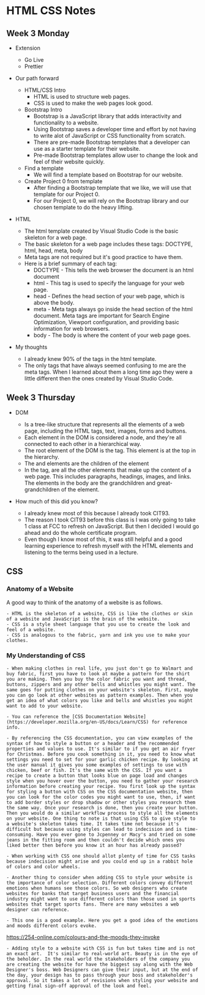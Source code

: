 # HTML CSS Notes

## Week 3 Monday

- Extension
    - Go Live
    - Prettier
- Our path forward
    - HTML/CSS Intro
        - HTML is used to structure web pages.
        - CSS is used to make the web pages look good.
    - Bootstrap Intro
        - Bootstrap is a JavaScript library that adds interactivity and functionality to a website.
        - Using Bootstrap saves a developer time and effort by not having to write alot of JavaScript or CSS functionality from scratch.
        - There are pre-made Bootstrap templates that a developer can use as a starter template for their website.
        - Pre-made Bootstrap templates allow user to change the look and feel of their website quickly.
    - Find a template
        - We will find a template based on Bootstrap for our website.
    - Create Project 0 from template
        - After finding a Bootstrap template that we like, we will use that template for our Project 0.
        - For our Project 0, we will rely on the Bootstrap library and our chosen template to do the heavy lifting.
- HTML
    - The html template created by Visual Studio Code is the basic skeleton for a web page.
    - The basic skeleton for a web page includes these tags: DOCTYPE, html, head, meta, body
    - Meta tags are not required but it's good practice to have them.
    - Here is a brief summary of each tag:
        - DOCTYPE - This tells the web browser the document is an html document
        - html - This tag is used to specify the language for your web page.
        - head - Defines the head section of your web page, which is above the body.
        - meta - Meta tags always go inside the head section of the html document. Meta tags are important for Search Engine Optimization, Viewport configuration, and providing basic information for web browsers.
        - body - The body is where the content of your web page goes.

- My thoughts
    - I already knew 90% of the tags in the html template.
    - The only tags that have always seemed confusing to me are the meta tags. When I learned about them a long time ago they were a little different then the ones created by Visual Studio Code.

## Week 3 Thursday

- DOM
    - Is a tree-like structure that represents all the elements of a web page, including the HTML tags, text, images, forms and buttons. 
    - Each element in the DOM is considered a node, and they're all connected to each other in a hierarchical way.
    - The root element of the DOM is the <html> tag. This element is at the top in the hierarchy.
    - The <head> and <body> elements are the children of the <html> element
    - In the <body> tag, are all the other elements that make up the content of a web page.
      This includes paragraphs, headings, images, and links. The elements in the body are the grandchildren and great-grandchildren of the <html> element.

- How much of this did you know?
    - I already knew most of this because I already took CIT93. 
    - The reason I took CIT93 before this class is I was only going to take 1 class at FCC to refresh on JavaScript.
      But then I decided I would go ahead and do the whole certificate program.
    - Even though I know most of this, it was still helpful and a good learning experience to refresh myself with the HTML elements and listening to the terms being used in a lecture.
      
## CSS

### Anatomy of a Website
A good way to think of the anatomy of a website is as follows.

    - HTML is the skeleton of a website, CSS is like the clothes or skin of a website and JavaScript is the brain of the website. 
    - CSS is a style sheet language that you use to create the look and feel of a website. 
    - CSS is analogous to the fabric, yarn and ink you use to make your clothes.

### My Understanding of CSS

    - When making clothes in real life, you just don't go to Walmart and buy fabric, first you have to look at maybe a pattern for the shirt you are making. Then you buy the color fabric you want and thread, buttons, zippers and any other bells and whistles you might want. The same goes for putting clothes on your website's skeleton. First, maybe you can go look at other websites as pattern examples. Then when you get an idea of what colors you like and bells and whistles you might want to add to your website. 

    - You can reference the [CSS Documentation Website](https://developer.mozilla.org/en-US/docs/Learn/CSS) for reference info. 

    - By referencing the CSS documentation, you can view examples of the syntax of how to style a button or a header and the recommended properties and values to use. It's similar to if you get an air fryer for Christmas. Before you cook something in it, you need to know what settings you need to set for your garlic chicken recipe. By looking at the user manual it gives you some examples of settings to use with chicken, beef or fish. It's the same with the CSS. If you want a recipe to create a button that looks blue on page load and changes style when you hover over the button, you need to gather your research information before creating your recipe. You first look up the syntax for styling a button with CSS on the CSS documentation website, then you can look for the color codes you might want to use, then, if want to add border styles or drop shadow or other styles you research them the same way. Once your research is done, then you create your button. Then you would do a similar workflow process to style all the elements on your website. One thing to note is that using CSS to give style to a website's skeleton takes time. It takes time not because it's difficult but because using styles can lead to indecision and is time-consuming. Have you ever gone to Jcpenney or Macy's and tried on some jeans in the fitting room and then couldn't decide which ones you liked better then before you know it an hour has already passed? 

    - When working with CSS one should allot plenty of time for CSS tasks because indecision might arise and you could end up in a rabbit hole of colors and color wheels.

    - Another thing to consider when adding CSS to style your website is the importance of color selection. Different colors convey different emotions when humans see those colors. So web designers who create websites for banks that target business users and the financial industry might want to use different colors than those used in sports websites that target sports fans. There are many websites a web designer can reference. 
    
    - This one is a good example. Here you get a good idea of the emotions and moods different colors evoke.
https://254-online.com/colours-and-the-moods-they-invoke

    - Adding style to a website with CSS is fun but takes time and is not an exact art.  It's similar to real-world art. Beauty is in the eye of the beholder. In the real world the stakeholders of the company you are creating the website for have the biggest say along with the Web Designer's boss. Web Designers can give their input, but at the end of the day, your design has to pass through your boss and stakeholder's approval. So it takes a lot of revisions when styling your website and getting final sign-off approval of the look and feel.
